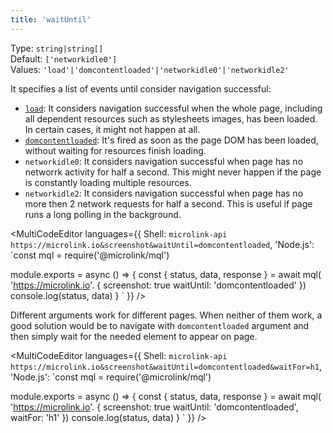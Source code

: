 ```yaml
---
title: 'waitUntil'
--- 
```


Type: `string|string[]`<br/>
Default: `['networkidle0']`<br/>
Values: `'load'|'domcontentloaded'|'networkidle0'|'networkidle2'`

It specifies a list of events until consider navigation successful:

- [`load`](https://developer.mozilla.org/en-US/docs/Web/API/Window/load_event): It considers navigation successful when the whole page, including all dependent resources such as stylesheets images, has been loaded. In certain cases, it might not happen at all.
- [`domcontentloaded`](https://developer.mozilla.org/en-US/docs/Web/API/Document/DOMContentLoaded_event): It's fired as soon as the page DOM has been loaded, without waiting for resources finish loading.
- `networkidle0`: It considers navigation successful when page has no networrk activity for half a second. This might never happen if the page is constantly loading multiple resources.
- `networkidle2`: It considers navigation successful when page has no more then 2 network requests for half a second. This is useful if page runs a long polling in the background.

<MultiCodeEditor languages={{
  Shell: `microlink-api https://microlink.io&screenshot&waitUntil=domcontentloaded`,
  'Node.js': `const mql = require('@microlink/mql')
 
module.exports = async () => {
  const { status, data, response } = await mql(
    'https://microlink.io'. { 
      screenshot: true
      waitUntil: 'domcontentloaded'
  })
  console.log(status, data)
}
  `
  }} 
/>

Different arguments work for different pages. When neither of them work, a good solution would be to navigate with `domcontentloaded` argument and then simply wait for the needed element to appear on page.

<MultiCodeEditor languages={{
  Shell: `microlink-api https://microlink.io&screenshot&waitUntil=domcontentloaded&waitFor=h1`,
  'Node.js': `const mql = require('@microlink/mql')
 
module.exports = async () => {
  const { status, data, response } = await mql(
    'https://microlink.io'. { 
      screenshot: true
      waitUntil: 'domcontentloaded',
      waitFor: 'h1'
  })
  console.log(status, data)
}
  `
  }} 
/>